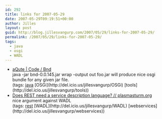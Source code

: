 ```yaml
---
id: 292
title: links for 2007-05-29
date: 2007-05-29T09:19:51+00:00
author: Jilles
layout: post
guid: http://blog.jillesvangurp.com/2007/05/29/links-for-2007-05-29/
permalink: /2007/05/29/links-for-2007-05-29/
tags:
  - java
  - osgi
  - WADL
---
```

<ul class="delicious">
	<li>
		<div class="delicious-link"><a href="http://www.aqute.biz/Code/Bnd">aQute | Code / Bnd</a></div>
		<div class="delicious-extended">java -jar bnd-0.0.145.jar wrap -output out foo.jar will produce nice osgi bundle for any given jar file.</div>
		<div class="delicious-tags">(tags: <a href="http://del.icio.us/jillesvangurp/java">java</a> [OSGi](http://del.icio.us/jillesvangurp/OSGi) [tools](http://del.icio.us/jillesvangurp/tools))</div>
	</li>
	<li>
		<div class="delicious-link"><a href="http://plasmasturm.org/log/460/">Does REST need a service description language? // plasmasturm.org</a></div>
		<div class="delicious-extended">nice argument against WADL</div>
		<div class="delicious-tags">(tags: <a href="http://del.icio.us/jillesvangurp/rest">rest</a> [WADL](http://del.icio.us/jillesvangurp/WADL) [webservices](http://del.icio.us/jillesvangurp/webservices))</div>
	</li>
</ul>
